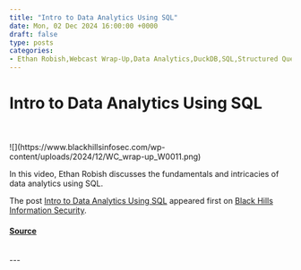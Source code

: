 ```yaml
---
title: "Intro to Data Analytics Using SQL"
date: Mon, 02 Dec 2024 16:00:00 +0000
draft: false
type: posts
categories: 
- Ethan Robish,Webcast Wrap-Up,Data Analytics,DuckDB,SQL,Structured Query Language
---
```

# Intro to Data Analytics Using SQL

<br/>

<br/>
![](https://www.blackhillsinfosec.com/wp-content/uploads/2024/12/WC_wrap-up_W0011.png)

In this video, Ethan Robish discusses the fundamentals and intricacies of data analytics using SQL.

The post [Intro to Data Analytics Using SQL](https://www.blackhillsinfosec.com/intro-to-data-analytics-using-sql-wrapup/) appeared first on [Black Hills Information Security](https://www.blackhillsinfosec.com).

#### [Source](https://www.blackhillsinfosec.com/intro-to-data-analytics-using-sql-wrapup/)

<br/>
---
